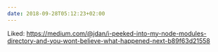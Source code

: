 ```yaml
---
date: 2018-09-28T05:12:23+02:00
---
```


Liked: https://medium.com/@jdan/i-peeked-into-my-node-modules-directory-and-you-wont-believe-what-happened-next-b89f63d21558
